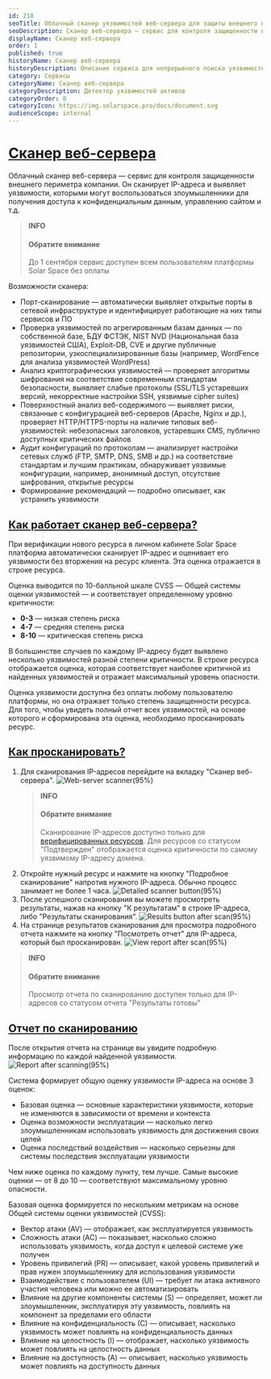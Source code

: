 ```yaml
---
id: 218
seoTitle: Облачный сканер уязвимостей веб-сервера для защиты внешнего периметра на платформе Solar Space
seoDescription: Сканер веб-сервера — сервис для контроля защищенности внешнего  периметра компании. Сканирует IP-адреса и выявляет уязвимости, которые можно использовать для взлома сайта
displayName: Сканер веб-сервера
order: 1
published: true
historyName: Сканер веб-сервера
historyDescription: Описание сервиса для непрерывного поиска уязвимостей на внешних границах компании
category: Сервисы
categoryName: Сканер веб-сервера
categoryDescription: Детектор уязвимостей активов
categoryOrder: 8
categoryIcon: https://img.solarspace.pro/docs/document.svg
audienceScope: internal
---
```


 # [Сканер веб-сервера](web-server-scanner)

Облачный сканер веб-сервера — сервис для контроля защищенности внешнего периметра компании. Он сканирует IP-адреса и выявляет уязвимости, которыми могут воспользоваться злоумышленники для получения доступа к конфиденциальным данным, управлению сайтом и т.д.

> **INFO**
> #### Обратите внимание
> До 1 сентября сервис доступен всем пользователям платформы Solar Space без оплаты

Возможности сканера:
- Порт-сканирование — автоматически выявляет открытые порты в сетевой инфраструктуре и идентифицирует работающие на них типы сервисов и ПО
- Проверка уязвимостей по агрегированным базам данных — по собственной базе, БДУ ФСТЭК, NIST NVD (Национальная база уязвимостей США), Exploit-DB, CVE и другие публичные репозитории, узкоспециализированные базы (например, WordFence для анализа уязвимостей WordPress)
- Анализ криптографических уязвимостей — проверяет алгоритмы шифрования на соответствие современным стандартам безопасности, выявляет слабые протоколы (SSL/TLS устаревших версий, некорректные настройки SSH, уязвимые cipher suites)
- Поверхностный анализ веб-содержимого — выявляет риски, связанные с конфигурацией веб-серверов (Apache, Nginx и др.), проверяет HTTP/HTTPS-порты на наличие типовых веб-уязвимостей: небезопасных заголовков, устаревших CMS, публично доступных критических файлов
- Аудит конфигураций по протоколам — анализирует настройки сетевых служб (FTP, SMTP, DNS, SMB и др.) на соответствие стандартам и лучшим практикам, обнаруживает уязвимые конфигурации, например, анонимный доступ, отсутствие шифрования, открытые ресурсы
- Формирование рекомендаций — подробно описывает, как устранить уязвимости

## [Как работает сканер веб-сервера?](how-it-works)

При верификации нового ресурса в личном кабинете Solar Space платформа автоматически сканирует IP-адрес и оценивает его уязвимости без вторжения на ресурс клиента. Эта оценка отражается в строке ресурса.

Оценка выводится по 10-балльной шкале CVSS — Общей системы оценки уязвимостей — и соответствует определенному уровню критичности:
- **0-3** — низкая степень риска
- **4-7** — средняя степень риска
- **8-10** — критическая степень риска

В большинстве случаев по каждому IP-адресу будет выявлено несколько уязвимостей разной степени критичности. В строке ресурса отображается оценка, которая соответствует наиболее критичной из найденных уязвимостей и отражает максимальный уровень опасности.

Оценка уязвимости доступна без оплаты любому пользователю платформы, но она отражает только степень защищенности ресурса. Для того, чтобы увидеть полный отчет  всех уязвимостей, на основе которого и сформирована эта оценка, необходимо просканировать ресурс.

## [Как просканировать?](how-it-scan)

1. Для сканирования IP-адресов перейдите на вкладку "Сканер веб-сервера".
![Web-server scanner(95%)](https://img.solarspace.pro/docs/web-server-scan.jpg "Ресурсы на странице Веб-сканер")
    > **INFO**
    > #### Обратите внимание
    > Сканирование IP-адресов доступно только для [верифицированных ресурсов]([206]). 
Для ресурсов со статусом "Подтвержден" отображается оценка критичности по самому уязвимому IP-адресу домена.
2. Откройте нужный ресурс и нажмите на кнопку "Подробное сканирование" напротив нужного IP-адреса. Обычно процесс занимает не более 1 часа.
![Detailed scanner button(95%)](https://img.solarspace.pro/docs/detailed-scanner-button.jpg "Кнопка 'Подробное сканирование'")
3. После успешного сканирования вы можете просмотреть результаты, нажав на кнопку "К результатам" в строке IP-адреса, либо "Результаты сканирования".
![Results button after scan(95%)](https://img.solarspace.pro/docs/results-button-after-scan.jpg "Кнопка 'Результаты сканирования'")
4. На странице результатов сканирования для просмотра подробного отчета нажмите на кнопку "Посмотреть отчет" для IP-адреса, который был просканирован. 
![View report after scan(95%)](https://img.solarspace.pro/docs/view-report-after-scan.jpg "Просмотр отчета после сканирования")

> **INFO**
> #### Обратите внимание
> Просмотр отчета по сканированию доступен только для IP-адресов со статусом отчета "Результаты готовы"

## [Отчет по сканированию](scan-report)

После открытия отчета на странице вы увидите подробную информацию по каждой найденной уязвимости.
![Report after scanning(95%)](https://img.solarspace.pro/docs/report-after-scanning.jpg "Отчет после сканирования")

Система формирует общую оценку уязвимости IP-адреса на основе 3 оценок:
- Базовая оценка — основные характеристики уязвимости, которые не изменяются в зависимости от времени и контекста
- Оценка возможности эксплуатации — насколько легко злоумышленникам использовать уязвимость для достижения своих целей
- Оценка последствий воздействия — насколько серьезны для системы последствия эксплуатации уязвимости

Чем ниже оценка по каждому пункту, тем лучше. Самые высокие оценки — от 8 до 10 — соответствуют максимальному уровню опасности.

Базовая оценка формируется по нескольким метрикам на основе Общей системы оценки уязвимостей (CVSS):
- Вектор атаки (AV) — отображает, как эксплуатируется уязвимость
- Сложность атаки (AC) — показывает, насколько сложно использовать уязвимость, когда доступ к целевой системе уже получен
- Уровень привилегий (PR) — описывает, какой уровень привилегий и прав нужен злоумышленнику для использования уязвимости
- Взаимодействие с пользователем (UI) — требует ли атака активного участия человека или можно ее автоматизировать
- Влияние на другие компоненты системы (S) — определяет, может ли злоумышленник, эксплуатируя эту уязвимость, повлиять на компонент за пределами его области
- Влияние на конфиденциальность (С) — описывает, насколько уязвимость может повлиять на конфиденциальность данных
- Влияние на целостность (I) — отображает, насколько уязвимость может повлиять на целостность данных
- Влияние на доступность (A) — описывает, насколько уязвимость может повлиять на доступность данных
